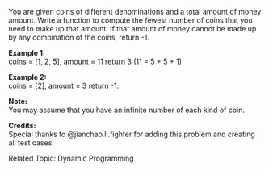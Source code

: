 You are given coins of different denominations and a total amount of money amount. Write a function to compute the fewest number of coins that you need to make up that amount. If that amount of money cannot be made up by any combination of the coins, return -1.

**Example 1:**  
coins = [1, 2, 5], amount = 11
return 3 (11 = 5 + 5 + 1)

**Example 2:**  
coins = [2], amount = 3
return -1.

**Note:**  
You may assume that you have an infinite number of each kind of coin.

**Credits:**  
Special thanks to @jianchao.li.fighter for adding this problem and creating all test cases.

Related Topic: Dynamic Programming
